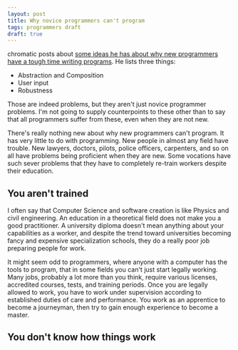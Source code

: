 ```yaml
---
layout: post
title: Why novice programmers can't program
tags: programmers draft
draft: true
---
```



chromatic posts about [some ideas he has about why new
programmers have a tough time writing programs](http://www.modernperlbooks.com/mt/2011/09/why-novice-programmers-cant-program-and-how-to-fix-it.html). He lists three
things:

* Abstraction and Composition
* User input
* Robustness

Those are indeed problems, but they aren't just novice programmer
problems. I'm not going to supply counterpoints to these other than to
say that all programmers suffer from these, even when they are not
new.

There's really nothing new about why new programmers can't program. It
has very little to do with programming. New people in almost any field
have trouble. New lawyers, doctors, pilots, police officers,
carpenters, and so on all have problems being proficient when they are
new. Some vocations have such sever problems that they have to
completely re-train workers despite their education.

## You aren't trained

I often say that Computer Science and software creation is like
Physics and civil engineering. An education in a theoretical field
does not make you a good practitioner. A university diploma doesn't
mean anything about your capabilities as a worker, and despite the
trend toward universities becoming fancy and expensive specialization
schools, they do a really poor job preparing people for work.

It might seem odd to programmers, where anyone with a computer has the
tools to program, that in some fields you can't just start legally
working. Many jobs, probably a lot more than you think, require
various licenses, accredited courses, tests, and training periods.
Once you are legally allowed to work, you have to work under
supervision according to established duties of care and performance. You
work as an apprentice to become a journeyman, then try to gain enough
experience to become a master.

## You don't know how things work


##
